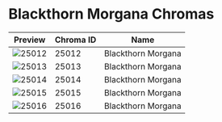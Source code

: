 # Blackthorn Morgana Chromas



| Preview | Chroma ID | Name |
|---------|-----------|------|
| ![25012](https://raw.communitydragon.org/latest/plugins/rcp-be-lol-game-data/global/default/v1/champion-chroma-images/25/25012.png) | 25012 | Blackthorn Morgana |
| ![25013](https://raw.communitydragon.org/latest/plugins/rcp-be-lol-game-data/global/default/v1/champion-chroma-images/25/25013.png) | 25013 | Blackthorn Morgana |
| ![25014](https://raw.communitydragon.org/latest/plugins/rcp-be-lol-game-data/global/default/v1/champion-chroma-images/25/25014.png) | 25014 | Blackthorn Morgana |
| ![25015](https://raw.communitydragon.org/latest/plugins/rcp-be-lol-game-data/global/default/v1/champion-chroma-images/25/25015.png) | 25015 | Blackthorn Morgana |
| ![25016](https://raw.communitydragon.org/latest/plugins/rcp-be-lol-game-data/global/default/v1/champion-chroma-images/25/25016.png) | 25016 | Blackthorn Morgana |